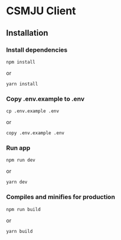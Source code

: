 # CSMJU Client

## Installation

### Install dependencies

```
npm install
```

or

```
yarn install
```

### Copy .env.example to .env

```
cp .env.example .env
```

or

```
copy .env.example .env
```

### Run app

```
npm run dev
```

or

```
yarn dev
```

### Compiles and minifies for production

```
npm run build
```

or

```
yarn build
```
